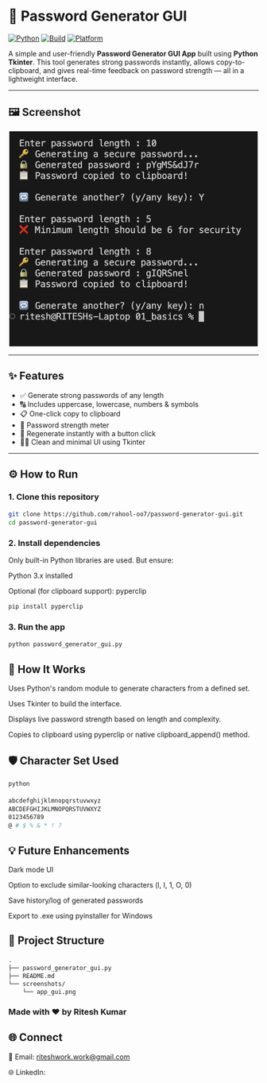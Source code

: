# 🔐 Password Generator GUI

[![Python](https://img.shields.io/badge/Python-3.7+-blue.svg)](https://www.python.org/)
[![Build](https://img.shields.io/badge/build-passing-brightgreen)](#)
[![Platform](https://img.shields.io/badge/platform-Windows%20%7C%20Linux%20%7C%20Mac-lightgrey)](#)

A simple and user-friendly **Password Generator GUI App** built using **Python Tkinter**. This tool generates strong passwords instantly, allows copy-to-clipboard, and gives real-time feedback on password strength — all in a lightweight interface.

---

## 🖼️ Screenshot

<p align="center">
  <img src="screenshots/app_gui.png" alt="Password Generator GUI" width="500"/>
</p>

---

## ✨ Features

- ✅ Generate strong passwords of any length
- 🔠 Includes uppercase, lowercase, numbers & symbols
- 📋 One-click copy to clipboard
- 🎯 Password strength meter
- 🔁 Regenerate instantly with a button click
- 🧑‍💻 Clean and minimal UI using Tkinter

---

## ⚙️ How to Run

### 1. Clone this repository

```bash
git clone https://github.com/rahool-oo7/password-generator-gui.git
cd password-generator-gui
```

### 2. Install dependencies
Only built-in Python libraries are used. But ensure:

Python 3.x installed

Optional (for clipboard support): pyperclip

```bash
pip install pyperclip
```

### 3. Run the app
```bash
python password_generator_gui.py
```

## 🧠 How It Works
Uses Python's random module to generate characters from a defined set.

Uses Tkinter to build the interface.

Displays live password strength based on length and complexity.

Copies to clipboard using pyperclip or native clipboard_append() method.

## 🛡️ Character Set Used
```bash
python

abcdefghijklmnopqrstuvwxyz
ABCDEFGHIJKLMNOPQRSTUVWXYZ
0123456789
@ # $ % & * ! ?
```

## 💡 Future Enhancements
Dark mode UI

Option to exclude similar-looking characters (l, I, 1, O, 0)

Save history/log of generated passwords

Export to .exe using pyinstaller for Windows

## 📁 Project Structure
```
.
├── password_generator_gui.py
├── README.md
└── screenshots/
    └── app_gui.png
```

### Made with ❤️ by Ritesh Kumar

## 🌐 Connect
📧 Email: riteshwork.work@gmail.com

🌐 LinkedIn: 
